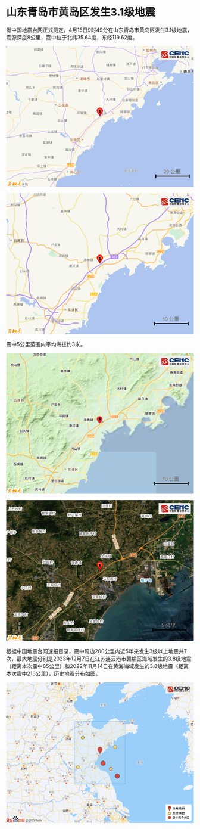 # 山东青岛市黄岛区发生3.1级地震

据中国地震台网正式测定，4月15日9时49分在山东青岛市黄岛区发生3.1级地震，震源深度8公里，震中位于北纬35.64度，东经119.62度。

![5d0b389c93fdeca9d54fcdee91d8da28.jpg](https://raw.githubusercontent.com/qqhsx/qqnews_image/main/2024/04/15/山东青岛市黄岛区发生3.1级地震/5d0b389c93fdeca9d54fcdee91d8da28.jpg)

![0696e7c9d13f20934733e951f02fdb4a.jpg](https://raw.githubusercontent.com/qqhsx/qqnews_image/main/2024/04/15/山东青岛市黄岛区发生3.1级地震/0696e7c9d13f20934733e951f02fdb4a.jpg)

震中5公里范围内平均海拔约3米。

![7362c2277c76f073f96aa4878806c637.jpg](https://raw.githubusercontent.com/qqhsx/qqnews_image/main/2024/04/15/山东青岛市黄岛区发生3.1级地震/7362c2277c76f073f96aa4878806c637.jpg)

![c5918ea18c2a2f874b78bce33ab49000.jpg](https://raw.githubusercontent.com/qqhsx/qqnews_image/main/2024/04/15/山东青岛市黄岛区发生3.1级地震/c5918ea18c2a2f874b78bce33ab49000.jpg)

根据中国地震台网速报目录，震中周边200公里内近5年来发生3级以上地震共7次，最大地震分别是2023年12月7日在江苏连云港市赣榆区海域发生的3.8级地震（距离本次震中85公里）和2022年11月14日在黄海海域发生的3.8级地震（距离本次震中216公里），历史地震分布如图。

![aa76c9ea357a2d7cb911a300fb95b4ab.jpg](https://raw.githubusercontent.com/qqhsx/qqnews_image/main/2024/04/15/山东青岛市黄岛区发生3.1级地震/aa76c9ea357a2d7cb911a300fb95b4ab.jpg)

